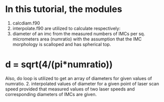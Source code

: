 # In this tutorial, the modules 
1. calcdiam.f90
2. interpolate.f90 
are utilized to calculate respectively:
1. diameter of an imc from the measured numbers of IMCs per sq. micrometers area (numratio) with the assumption that the IMC morphology 
is scalloped and has spherical top. 
# d = sqrt(4/(pi*numratio))
Also, do loop is utilized to get an array of diameters for given values of numratio.
2. interpolated values of diameter for a given point of laser scan speed provided that measured values of two laser speeds 
and corresponding diameters of IMCs are given.
